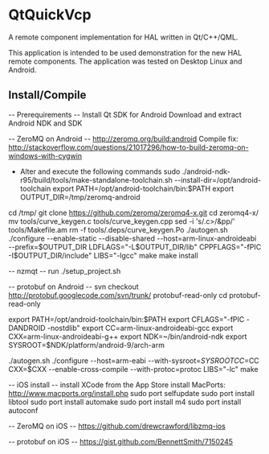 QtQuickVcp
==========

A remote component implementation for HAL written in Qt/C++/QML.

This application is intended to be used demonstration for the new HAL remote components. The application was tested on Desktop Linux and Android.

Install/Compile
---------------

-- Prerequirements --
Install Qt SDK for Android
Download and extract Android NDK and SDK

-- ZeroMQ on Android --
 http://zeromq.org/build:android
 Compile fix: http://stackoverflow.com/questions/21017296/how-to-build-zeromq-on-windows-with-cygwin

- Alter and execute the following commands
sudo ./android-ndk-r95/build/tools/make-standalone-toolchain.sh --install-dir=/opt/android-toolchain
export PATH=/opt/android-toolchain/bin:$PATH
export OUTPUT_DIR=/tmp/zeromq-android

cd /tmp/
git clone https://github.com/zeromq/zeromq4-x.git
cd zeromq4-x/
mv tools/curve_keygen.c tools/curve_keygen.cpp
sed -i 's/\.c\>/&pp/' tools/Makefile.am
rm -f tools/.deps/curve_keygen.Po
./autogen.sh
./configure --enable-static --disable-shared --host=arm-linux-androideabi --prefix=$OUTPUT_DIR LDFLAGS="-L$OUTPUT_DIR/lib" CPPFLAGS="-fPIC -I$OUTPUT_DIR/include" LIBS="-lgcc"
make
make install

-- nzmqt --
run ./setup_project.sh

-- protobuf on Android --
svn checkout http://protobuf.googlecode.com/svn/trunk/ protobuf-read-only
cd protobuf-read-only

export PATH=/opt/android-toolchain/bin:$PATH
export CFLAGS="-fPIC -DANDROID -nostdlib"
export CC=arm-linux-androideabi-gcc
export CXX=arm-linux-androideabi-g++
export NDK=~/bin/android-ndk
export SYSROOT=$NDK/platform/android-9/arch-arm

./autogen.sh
./configure --host=arm-eabi --with-sysroot=$SYSROOT CC=$CC CXX=$CXX --enable-cross-compile --with-protoc=protoc LIBS="-lc"
make

-- iOS install --
install XCode from the App Store
install MacPorts: http://www.macports.org/install.php
sudo port selfupdate
sudo port install libtool
sudo port install automake
sudo port install m4
sudo port install autoconf

-- ZeroMQ on iOS --
https://github.com/drewcrawford/libzmq-ios

-- protobuf on iOS --
https://gist.github.com/BennettSmith/7150245
